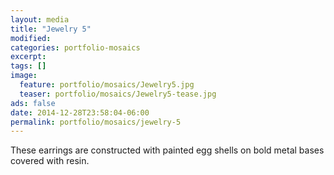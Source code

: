 ```yaml
---
layout: media
title: "Jewelry 5"
modified:
categories: portfolio-mosaics
excerpt:
tags: []
image:
  feature: portfolio/mosaics/Jewelry5.jpg
  teaser: portfolio/mosaics/Jewelry5-tease.jpg
ads: false
date: 2014-12-28T23:58:04-06:00
permalink: portfolio/mosaics/jewelry-5
---
```


These earrings are constructed with painted egg shells on bold metal bases covered with resin.